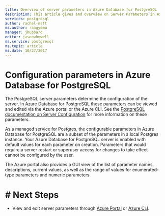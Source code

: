 ```yaml
---
title: Overview of server parameters in Azure Database for PostgreSQL | Microsoft Docs
description: This article gives and overview on Server Parameters in Azure Database for PostgreSQL and how to access and configure them.
services: postgresql
author: rachel-msft
ms.author: raagyema
manager: jhubbard
editor: jasonwhowell
ms.service: postgresql
ms.topic: article
ms.date: 10/27/2017
---
```


# Configuration parameters in Azure Database for PostgreSQL

The PostgreSQL server parameters determine the configuration of the server. In Azure Database for PostgreSQL these parameters can be viewed and edited via the Azure portal or the Azure CLI. See the [PostgreSQL documentation on Server Configuration](https://www.postgresql.org/docs/9.6/static/runtime-config.html) for more information on these parameters.

As a managed service for Postgres, the configurable parameters in Azure Database for PostgreSQL are a subset of the parameters in a local Postgres instance. Your Azure Database for PostgreSQL server is enabled with default values for each parameter on creation. Parameters that would require a server restart or superuser access for changes to take effect cannot be configured by the user.

The Azure portal also provides a GUI view of the list of parameter names, descriptions, current values, as well as the range of values for enumerated-type parameters and numeric parameters.

# # Next Steps
- View and edit server parameters through [Azure Portal](howto-configure-server-parameters-using-portal.md) or [Azure CLI](howto-configure-server-parameters-using-cli.md).
